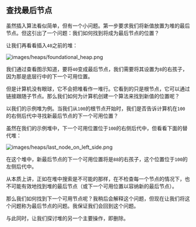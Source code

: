 ## 查找最后节点

虽然插入算法看似简单，但有一个小问题。第一步要求我们将新值放置为堆的最后节点。但这引出了一个问题：我们如何找到将成为最后节点的位置？

让我们再看看插入`40`之前的堆：

![images/heaps/foundational_heap.png](images/heaps/foundational_heap.png)

我们通过查看图示知道，要将`40`变成最后节点，我们需要将其设置为`8`的右孩子，因为那是底层行中的下一个可用位置。

但是计算机没有眼球，它不会把堆看作一堆行。它看到的只是根节点，它可以通过链接跟随子节点。那么我们如何为计算机创建一个算法来找到新值的位置呢？

以我们的示例堆为例。当我们从`100`的根节点开始时，我们是否告诉计算机在`100`的右侧后代中寻找新最后节点的下一个可用位置？

虽然在我们的示例堆中，下一个可用位置位于`100`的右侧后代中，但看看下面的替代堆：

![images/heaps/last_node_on_left_side.png](images/heaps/last_node_on_left_side.png)

在这个堆中，新最后节点的下一个可用位置将是`88`的右孩子，这个位置位于`100`的左侧后代中。

从本质上讲，正如在堆中搜索是不可能的那样，在不检查每一个节点的情况下，也不可能有效地找到堆的最后节点（或下一个可用位置以容纳新的最后节点）。

那么我们如何找到下一个可用节点呢？我稍后会解释这个问题，但现在让我们将这个问题称为最后节点的问题。我保证我们会回到这个问题。

与此同时，让我们探讨堆的另一个主要操作，即删除。
